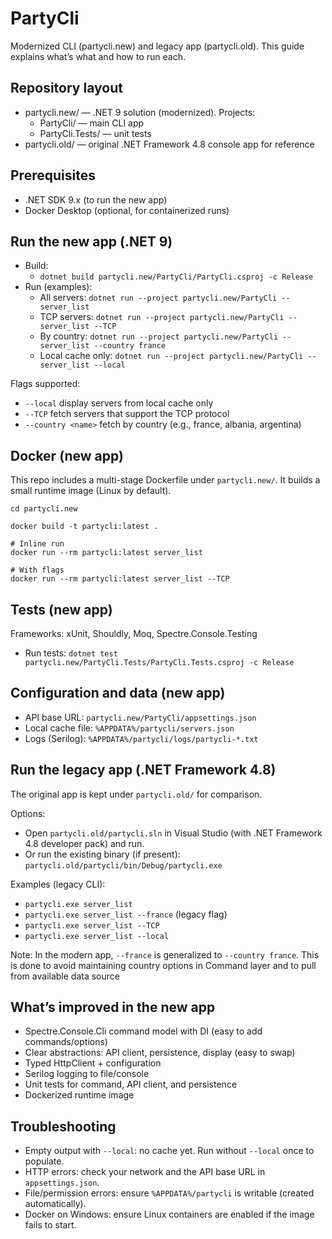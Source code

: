 # PartyCli

Modernized CLI (partycli.new) and legacy app (partycli.old). This guide explains what’s what and how to run each.

## Repository layout
- partycli.new/ — .NET 9 solution (modernized). Projects:
  - PartyCli/ — main CLI app
  - PartyCli.Tests/ — unit tests
- partycli.old/ — original .NET Framework 4.8 console app for reference

## Prerequisites
- .NET SDK 9.x (to run the new app)
- Docker Desktop (optional, for containerized runs)

## Run the new app (.NET 9)
- Build:
  - `dotnet build partycli.new/PartyCli/PartyCli.csproj -c Release`
- Run (examples):
  - All servers: `dotnet run --project partycli.new/PartyCli -- server_list`
  - TCP servers: `dotnet run --project partycli.new/PartyCli -- server_list --TCP`
  - By country: `dotnet run --project partycli.new/PartyCli -- server_list --country france`
  - Local cache only: `dotnet run --project partycli.new/PartyCli -- server_list --local`

Flags supported:
- `--local` display servers from local cache only
- `--TCP` fetch servers that support the TCP protocol
- `--country <name>` fetch by country (e.g., france, albania, argentina)

## Docker (new app)
This repo includes a multi-stage Dockerfile under `partycli.new/`. It builds a small runtime image (Linux by default).

```
cd partycli.new

docker build -t partycli:latest .

# Inline run
docker run --rm partycli:latest server_list

# With flags
docker run --rm partycli:latest server_list --TCP
```

## Tests (new app)
Frameworks: xUnit, Shouldly, Moq, Spectre.Console.Testing

- Run tests: `dotnet test partycli.new/PartyCli.Tests/PartyCli.Tests.csproj -c Release`

## Configuration and data (new app)
- API base URL: `partycli.new/PartyCli/appsettings.json`
- Local cache file: `%APPDATA%/partycli/servers.json`
- Logs (Serilog): `%APPDATA%/partycli/logs/partycli-*.txt`

## Run the legacy app (.NET Framework 4.8)
The original app is kept under `partycli.old/` for comparison.

Options:
- Open `partycli.old/partycli.sln` in Visual Studio (with .NET Framework 4.8 developer pack) and run.
- Or run the existing binary (if present): `partycli.old/partycli/bin/Debug/partycli.exe`

Examples (legacy CLI):
- `partycli.exe server_list`
- `partycli.exe server_list --france` (legacy flag)
- `partycli.exe server_list --TCP`
- `partycli.exe server_list --local`

Note: In the modern app, `--france` is generalized to `--country france`. 
This is done to avoid maintaining country options in Command layer and to pull from available data source 

## What’s improved in the new app
- Spectre.Console.Cli command model with DI (easy to add commands/options)
- Clear abstractions: API client, persistence, display (easy to swap)
- Typed HttpClient + configuration
- Serilog logging to file/console
- Unit tests for command, API client, and persistence
- Dockerized runtime image

## Troubleshooting
- Empty output with `--local`: no cache yet. Run without `--local` once to populate.
- HTTP errors: check your network and the API base URL in `appsettings.json`.
- File/permission errors: ensure `%APPDATA%/partycli` is writable (created automatically).
- Docker on Windows: ensure Linux containers are enabled if the image fails to start.
